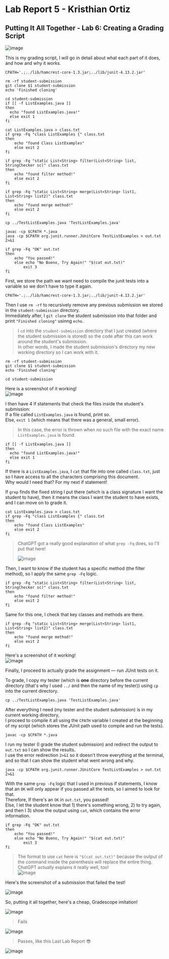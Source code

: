# Lab Report 5 - Kristhian Ortiz
## Putting It All Together - Lab 6: Creating a Grading Script
![image](https://user-images.githubusercontent.com/122419405/224521421-a56028b6-8774-4141-b322-94347e1d4da1.png)  

This is my grading script, I will go in detail about what each part of it does, and how and why it works.  

```
CPATH='.;../lib/hamcrest-core-1.3.jar;../lib/junit-4.13.2.jar'

rm -rf student-submission
git clone $1 student-submission
echo 'Finished cloning'

cd student-submission
if [[ -f ListExamples.java ]]
then
  echo "found ListExamples.java!"
  else exit 1
fi

cat ListExamples.java > class.txt
if grep -Fq "class ListExamples {" class.txt 
then
    echo "found Class ListExamples"
    else exit 2
fi

if grep -Fq "static List<String> filter(List<String> list, StringChecker sc)" class.txt 
then
    echo "found filter method!"
    else exit 2
fi

if grep -Fq "static List<String> merge(List<String> list1, List<String> list2)" class.txt 
then
    echo "found merge method!"
    else exit 2
fi

cp ../TestListExamples.java 'TestListExamples.java'

javac -cp $CPATH *.java
java -cp $CPATH org.junit.runner.JUnitCore TestListExamples > out.txt 2>&1

if grep -Fq "OK" out.txt
then 
    echo "You passed!"
    else echo "No Bueno, Try Again!" "$(cat out.txt)" 
        exit 3
fi  
```  

First, we store the path we want need to compile the junit tests into a variable so we don't have to type it again.  
```
CPATH='.;../lib/hamcrest-core-1.3.jar;../lib/junit-4.13.2.jar'
```  

Then I use `rm -rf` to recursively remove any previous submission we stored in the `student-submission` directory.  
Immediately after, I `git clone` the student submission into that folder and print `"Finished cloning"` usinng `echo`.  
> I `cd` into the `student-submission` directory that I just created (where the student submission is stored) so the code after this can work around the student's submission.  
> In other words, I made the student submission's directory my new working directory so I can work with it.  

```
rm -rf student-submission
git clone $1 student-submission
echo 'Finished cloning'

cd student-submission
```  
Here is a screenshot of it working!  
![image](https://user-images.githubusercontent.com/122419405/224583725-a6fb6b1e-c117-485c-89df-3fd846e5dd05.png)   

I then have 4 if statements that check the files inside the student's submission:  
If a file called `ListExamples.java` is found, print so.  
Else, `exit 1` (which means that there was a general, small error).  
> In this case, the error is thrown when no such file with the exact name `ListExamples.java` is found.
```
if [[ -f ListExamples.java ]]
then
  echo "found ListExamples.java!"
  else exit 1
fi
```  

If there is a `ListExamples.java`, I `cat` that file into one called `class.txt`, just so I have access to all the characters comprising this document.  
Why would I need that? For my next if statement!  

If `grep` finds the fixed string I put there (which is a class signature I want the student to have), then it means the class I want the student to have exists, and I can move on to grade it.

``` 
cat ListExamples.java > class.txt
if grep -Fq "class ListExamples {" class.txt 
then
    echo "found Class ListExamples"
    else exit 2
fi  
```  
> ChatGPT got a really good explanation of what `grep -Fq` does, so I'll put that here!  
> 
> ![image](https://user-images.githubusercontent.com/122419405/224584802-67e9e71d-4097-42eb-b5a4-bf67c1d38129.png)  

Then, I want to know if the student has a specific method (the filter method), so I apply the same `grep -Fq` logic.
```
if grep -Fq "static List<String> filter(List<String> list, StringChecker sc)" class.txt 
then
    echo "found filter method!"
    else exit 2
fi
```  

Same for this one, I check that key classes and methods are there.
```
if grep -Fq "static List<String> merge(List<String> list1, List<String> list2)" class.txt 
then
    echo "found merge method!"
    else exit 2
fi  
```  
Here's a screenshot of it working!  
![image](https://user-images.githubusercontent.com/122419405/224585336-10f91b07-dc70-4039-a35e-67354890e03a.png)  

Finally, I proceed to actually grade the assignment — run JUnit tests on it.  

To grade, I copy my tester (which is **one** directory before the current directory (that's why I used `../` and then the name of my tester)) using `cp` into the current directory.  

```  
cp ../TestListExamples.java 'TestListExamples.java'
```

After everything I need (my tester and the student submission) is in my current working directory,  
I proceed to compile it all using the `CPATH` variable I created at the beginning of my script (which stores the JUnit path used to compile and run the tests).
```
javac -cp $CPATH *.java
```  

I run my tester (I grade the student submission) and redirect the output to `out.txt` so I can show the results.  
I use the error redirection `2>&1` so it doesn't throw everything at the terminal, and so that I can show the student what went wrong and why.
```
java -cp $CPATH org.junit.runner.JUnitCore TestListExamples > out.txt 2>&1
```  

With the same `grep -Fq` logic that I used in previous if statements, I know that an `OK` will only appear if you passed all the tests, so I aimed to look for that.  
Therefore, If there's an `OK` in `out.txt`, you passed!  
Else, I let the student know that 1) there's something wrong, 2) to try again, and then I 3) show the output using `cat`, which contains the error information.  

```
if grep -Fq "OK" out.txt
then 
    echo "You passed!"
    else echo "No Bueno, Try Again!" "$(cat out.txt)" 
        exit 3
fi  
```  
> The format to use `cat` here is `"$(cat out.txt)"` because the output of the command inside the parenthesis will replace the entire thing.  
> ChatGPT actually explains it really well, too!  
> ![image](https://user-images.githubusercontent.com/122419405/224587411-db3f7333-a81e-47ed-9d3e-38fc81eb9a86.png)  

Here's the screenshot of a submission that failed the test!   

![image](https://user-images.githubusercontent.com/122419405/224587537-038b15eb-68f2-4847-bcbb-b57eebf5ab62.png)   

So, putting it all together, here's a cheap, Gradescope imitation!  

![image](https://user-images.githubusercontent.com/122419405/224590548-47a67164-6e2b-458a-ad5f-6ba307061ee2.png)  
> Fails  

![image](https://user-images.githubusercontent.com/122419405/224590655-e375b97a-f46c-4a99-bb34-e6dc067f2885.png)  
> Passes, like this Last Lab Report 😎

![image](https://user-images.githubusercontent.com/122419405/224593274-029edc8c-1a45-481c-a256-07a940bda152.png)  





